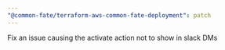 ```yaml
---
"@common-fate/terraform-aws-common-fate-deployment": patch
---
```


Fix an issue causing the activate action not to show in slack DMs
